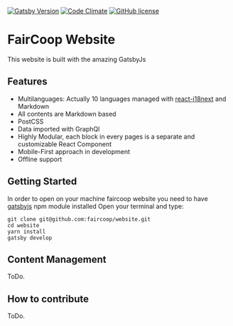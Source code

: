 [![Gatsby Version](https://img.shields.io/badge/gatsby-1.8.12-744C9E.svg)](https://github.com/gatsbyjs/gatsby) [![Code Climate](https://codeclimate.com/github/alxshelepenok/gatsby-starter-lumen.png)](https://codeclimate.com/github/alxshelepenok/gatsby-starter-lumen) [![GitHub license](https://img.shields.io/badge/license-MIT-blue.svg)](https://raw.githubusercontent.com/alxshelepenok/gatsby-starter-lumen/master/LICENSE)
# FairCoop Website

This website is built with the amazing GatsbyJs

## Features

- Multilanguages: Actually 10 languages managed with [react-i18next](https://github.com/i18next/react-i18next) and Markdown
- All contents are Markdown based
- PostCSS
- Data imported with GraphQl
- Highly Modular, each block in every pages is a separate and customizable React Component
- Mobile-First approach in development
- Offline support


## Getting Started
In order to open on your machine faircoop website you need to have [gatsbyjs](https://github.com/gatsbyjs/gatsby) npm module installed 
Open your terminal and type:

```
git clone git@github.com:faircoop/website.git
cd website
yarn install
gatsby develop

```

## Content Management
ToDo.

## How to contribute
ToDo.
